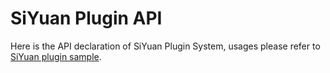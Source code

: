 # SiYuan Plugin API

Here is the API declaration of SiYuan Plugin System, usages please refer to  [SiYuan plugin sample](https://github.com/siyuan-note/plugin-sample).
